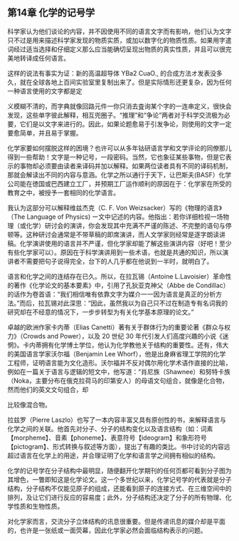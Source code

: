 ## 第14章 化学的记号学

科学家认为他们谈论的内容，并不因使用不同的语言文字而有影响，他们认为文字只不过是用来描述科学家发现的物质实质，或加以数字化的物质性质。如果用字遣词经过适当选择和仔细定义那么应当能确切呈现出物质的真实性质，并且可以很完美地转译成任何语言。

这样的说法有事实为证：新的高温超导体 YBa2 CuaO., 的合成方法オ发表没多久，就在全球各地上百间实验室里复制出来了。但是实际情形还更复杂，因为任何一种语言使用的文字都是定

义模糊不清的，而字典就像回路元件一你只消去査询某个字的一连串定义，很快会发现，这些单字彼此解释，相互兜圈子。“推理”和“争论”两者对于科学交流极为必要，它们是以文字来进行的。因此，如果论题愈易于引发争论，则使用的文字一定要愈简单，并且易于掌握。

化学家要如何摆脱这样的困境？也许可以从多年钴研语言学和文学评论的同僚那儿得到一些帮助！文字是一种记号，一段密码。当然，它也象征某些事物，但是它表示的事物却必须要由读者来译码并加以解释。如果两位读者具有不同的译码机制，那就会解读出不同的内容与意涵。化学之所以通行于天下，让巴斯夫(BASF）化学公司能在徳国或巴西建立工厂，并预期工厂运作顺利的原因在于：化学家在所受的教育之中，被授予一套相同的化学语言。

我认为这部分可以解释维兹杰克（C. F. Von Weizsacker）写的《物理的语言》（The Language of Physics) ー文中记述的内容。他指出：若你详细检视一场物理（或化学）研讨会的演讲，你会发现其中充满不严谨的陈述、不完整的语句与停顿等。这种研讨会通常是不带草稿的即席演讲，而人文学家则经常是逐字朗读讲稿。化学演讲使用的语言并不严谨，但化学家却能了解这些演讲内容（好吧！至少有些化学家可以）。原因在于科学演讲用到一些术语，也就是共通的知识，所以演讲者不需要把句子说得完全，台下的人几乎都在他说到一半时，就明白了。

语言和化学之间的连结存在已久。所以，在拉瓦锡（Antoine L.Lavoisier）革命性的著作《化学论文的基本要素》中，引用了孔狄亚克神父（Abbe de Condillac）的话作为卷首语：“我们相信唯有依靠文字为媒介一一因为语言是真正的分析方法。”而后，拉瓦锡对此深思：“因此，虽然我以为自己只不过在制造专有名词我的研究却在不经意的情况下，一步步转型为有关化学基本原理的论文。”

卓越的欧洲作家卡内蒂（Elias Canetti）著有关于群体行为的重要论著《群众与权力》（Crowds and Power），以及 20 世纪 30 年代引发人们高度兴趣的小说《迷惘》。卡内蒂拥有化学博土学位，他认为化学教他关于结构的重要性。还有，伟大的美国语言学家沃尔福（Benjamin Lee Whorf），他是出身麻省理工学院的化学工程师，证明语言能为文化造形。沃尔福并不反对偶尔用化学术语作直接的比喻，例如在一篇关于语言与逻辑的短文中，他写道：“肖尼族（Shawnee）和努特卡族（Noka，主要分布在俄克拉荷马的印第安人）的母语文句组合，就像是化合物，然而他们的英文文句组合，却

比较像混合物。

拉兹罗（Pierre Laszlo）也写了一本内容丰富又具有原创性的书，来解释语言与化学之间的关联。他首先对分子、分子的结构变化以及语言结构（如：词素【morpheme】、音素【phoneme】、表意符号【ideogram】和象形符号【pictogram】、形式转换与叙述等方面），提出了有趣的类比。书中讨论的内容远超过语言在化学上的用途，并合理证明了化学和语言学之间拥有相似的结构。

化学的记号学在分子结构中最明显，随便翻开化学期刊的任何页都可看到分子图为其增色，一瞥即知这是化学论文。这一个多世纪以来，化学记号学的代表就是分子结构，分子结构不仅能见原子的组成，还能看到原子的连接方式、在三维空间中的排列，及让它们进行反应的容易度；此外，分子结构还决定了分子的所有物理、化学性质和生物性质。

对化学家而言，交流分子立体结构的讯息很重要。但是传递讯息的媒介却是平面的，也许是一张纸或一面荧幕，因此化学家必然会面临结构表示的问题。

